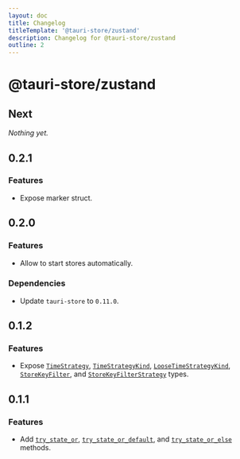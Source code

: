 ```yaml
---
layout: doc
title: Changelog
titleTemplate: '@tauri-store/zustand'
description: Changelog for @tauri-store/zustand
outline: 2
---
```


# @tauri-store/zustand

## Next

_Nothing yet._

## 0.2.1

### Features

- Expose marker struct.

## 0.2.0

### Features

- Allow to start stores automatically.

### Dependencies

- Update `tauri-store` to `0.11.0`.

## 0.1.2

### Features

- Expose [`TimeStrategy`](https://tb.dev.br/tauri-store/js-docs/shared/classes/TimeStrategy.html), [`TimeStrategyKind`](https://tb.dev.br/tauri-store/js-docs/shared/types/TimeStrategyKind.html), [`LooseTimeStrategyKind`](https://tb.dev.br/tauri-store/js-docs/shared/types/LooseTimeStrategyKind.html), [`StoreKeyFilter`](https://tb.dev.br/tauri-store/js-docs/shared/types/StoreKeyFilter.html), and [`StoreKeyFilterStrategy`](https://tb.dev.br/tauri-store/js-docs/shared/types/StoreKeyFilterStrategy.html) types.

## 0.1.1

### Features

- Add [`try_state_or`](https://docs.rs/tauri-plugin-zustand/0.1.1/tauri_plugin_zustand/struct.Store.html#method.try_state_or), [`try_state_or_default`](https://docs.rs/tauri-plugin-zustand/0.1.1/tauri_plugin_zustand/struct.Store.html#method.try_state_or_default), and [`try_state_or_else`](https://docs.rs/tauri-plugin-zustand/0.1.1/tauri_plugin_zustand/struct.Store.html#method.try_state_or_else) methods.
